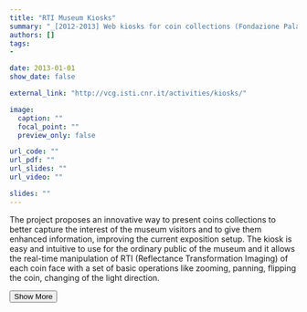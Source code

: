 ```yaml
---
title: "RTI Museum Kiosks"
summary: "_[2012-2013] Web kiosks for coin collections (Fondazione Palazzo Blu and MIBAC)_<p class=\"summary\">The project proposes an innovative way to present coins collections to better capture the interest of the museum visitors and to give them enhanced information, improving the current exposition setup. The kiosk is easy and intuitive to use for the ordinary public of the museum and it allows the real-time manipulation of RTI (Reflectance Transformation Imaging) of each coin face with a set of basic operations like zooming, panning, flipping the coin, changing of the light direction.</p>"
authors: []
tags: 
- 

date: 2013-01-01
show_date: false

external_link: "http://vcg.isti.cnr.it/activities/kiosks/"

image:
  caption: ""
  focal_point: ""
  preview_only: false

url_code: ""
url_pdf: ""
url_slides: ""
url_video: ""

slides: ""
---
```

<p>The project proposes an innovative way to present coins collections to better capture the interest of the museum visitors and to give them enhanced information, improving the current exposition setup. The kiosk is easy and intuitive to use for the ordinary public of the museum and it allows the real-time manipulation of RTI (Reflectance Transformation Imaging) of each coin face with a set of basic operations like zooming, panning, flipping the coin, changing of the light direction.</p>
<button onclick="console.log('a')">Show More</button>
